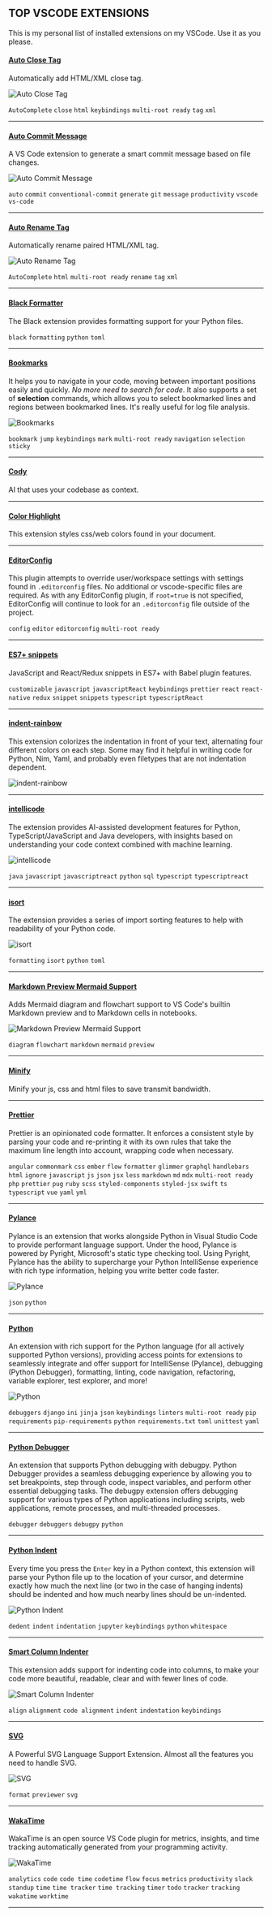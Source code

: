 ## TOP VSCODE EXTENSIONS

This is my personal list of installed extensions on my VSCode. Use it as you please.

#### [Auto Close Tag](https://github.com/formulahendry/vscode-auto-close-tag)

Automatically add HTML/XML close tag.

![Auto Close Tag](https://raw.githubusercontent.com/formulahendry/vscode-auto-close-tag/master/images/close-tag.gif)

`AutoComplete` `close` `html` `keybindings` `multi-root ready` `tag` `xml`

---

#### [Auto Commit Message](https://github.com/MichaelCurrin/auto-commit-msg)

A VS Code extension to generate a smart commit message based on file changes.

![Auto Commit Message](https://github.com/MichaelCurrin/auto-commit-msg/raw/master/docs/_media/sample-chore.png)

`auto` `commit` `conventional-commit` `generate` `git` `message` `productivity` `vscode` `vs-code`

---

#### [Auto Rename Tag](https://github.com/formulahendry/vscode-auto-rename-tag)

Automatically rename paired HTML/XML tag.

![Auto Rename Tag](https://github.com/formulahendry/vscode-auto-rename-tag/raw/master/images/usage.gif)

`AutoComplete` `html` `multi-root ready` `rename` `tag` `xml`

---

#### [Black Formatter](https://github.com/microsoft/vscode-black-formatter)

The Black extension provides formatting support for your Python files.

`black` `formatting` `python` `toml`

---

#### [Bookmarks](https://github.com/alefragnani/vscode-bookmarks)

It helps you to navigate in your code, moving between important positions easily and quickly. _No more need to search for code_. It also supports a set of **selection** commands, which allows you to select bookmarked lines and regions between bookmarked lines. It's really useful for log file analysis.

![Bookmarks](https://github.com/alefragnani/vscode-bookmarks/raw/master/images/printscreen-toggle.png)

`bookmark` `jump` `keybindings` `mark` `multi-root ready` `navigation` `selection` `sticky`

---

#### [Cody](https://cody.dev/)

AI that uses your codebase as context.

---

#### [Color Highlight](https://github.com/enyancc/vscode-ext-color-highlight)

This extension styles css/web colors found in your document.

---

#### [EditorConfig](https://github.com/editorconfig/editorconfig-vscode)

This plugin attempts to override user/workspace settings with settings found in `.editorconfig` files. No additional or vscode-specific files are required. As with any EditorConfig plugin, if `root=true` is not specified, EditorConfig will continue to look for an `.editorconfig` file outside of the project.

`config` `editor` `editorconfig` `multi-root ready`

---

#### [ES7+ snippets](https://github.com/ults-io/vscode-react-javascript-snippets)

JavaScript and React/Redux snippets in ES7+ with Babel plugin features.

`customizable` `javascript` `javascriptReact` `keybindings` `prettier` `react` `react-native` `redux` `snippet` `snippets` `typescript` `typescriptReact`

---

#### [indent-rainbow](https://github.com/oderwat/vscode-indent-rainbow)

This extension colorizes the indentation in front of your text, alternating four different colors on each step. Some may find it helpful in writing code for Python, Nim, Yaml, and probably even filetypes that are not indentation dependent.

![indent-rainbow](https://raw.githubusercontent.com/oderwat/vscode-indent-rainbow/master/assets/example.png)

---

#### [intellicode](https://github.com/MicrosoftDocs/intellicode)

The extension provides AI-assisted development features for Python, TypeScript/JavaScript and Java developers, with insights based on understanding your code context combined with machine learning.

![intellicode](https://media.githubusercontent.com/media/microsoft/vscode-docs/main/docs/editor/images/intellisense/intellicode-usage-examples-v2.gif)

`java` `javascript` `javascriptreact` `python` `sql` `typescript` `typescriptreact`

---

#### [isort](https://github.com/microsoft/vscode-isort)

The extension provides a series of import sorting features to help with readability of your Python code.

![isort](https://raw.githubusercontent.com/microsoft/vscode-isort/cc5b11fb4e42cb816c4fb11ed71242f9958a8658/images/vscode-isort.gif)

`formatting` `isort` `python` `toml`

---

#### [Markdown Preview Mermaid Support](https://github.com/mjbvz/vscode-markdown-mermaid)

Adds Mermaid diagram and flowchart support to VS Code's builtin Markdown preview and to Markdown cells in notebooks.

![Markdown Preview Mermaid Support](https://github.com/mjbvz/vscode-markdown-mermaid/raw/master/docs/example.png)

`diagram` `flowchart` `markdown` `mermaid` `preview`

---

#### [Minify](https://github.com/HookyQR/VSCodeMinify)

Minify your js, css and html files to save transmit bandwidth.

---

#### [Prettier](https://github.com/prettier/prettier-vscode)

Prettier is an opinionated code formatter. It enforces a consistent style by parsing your code and re-printing it with its own rules that take the maximum line length into account, wrapping code when necessary.

`angular` `commonmark` `css` `ember` `flow` `formatter` `glimmer` `graphql` `handlebars` `html` `ignore` `javascript` `js` `json` `jsx` `less` `markdown` `md` `mdx` `multi-root ready` `php` `prettier` `pug` `ruby` `scss` `styled-components` `styled-jsx` `swift` `ts` `typescript` `vue` `yaml` `yml`

---

#### [Pylance](https://github.com/microsoft/pylance-release)

Pylance is an extension that works alongside Python in Visual Studio Code to provide performant language support. Under the hood, Pylance is powered by Pyright, Microsoft's static type checking tool. Using Pyright, Pylance has the ability to supercharge your Python IntelliSense experience with rich type information, helping you write better code faster.

![Pylance](https://raw.githubusercontent.com/microsoft/pylance-release/main/images/all-features.gif)

`json` `python`

---

#### [Python](https://github.com/Microsoft/vscode-python)

An extension with rich support for the Python language (for all actively supported Python versions), providing access points for extensions to seamlessly integrate and offer support for IntelliSense (Pylance), debugging (Python Debugger), formatting, linting, code navigation, refactoring, variable explorer, test explorer, and more!

![Python](https://raw.githubusercontent.com/microsoft/vscode-python/main/images/ConfigureTests.gif)

`debuggers` `django` `ini` `jinja` `json` `keybindings` `linters` `multi-root ready` `pip requirements` `pip-requirements` `python` `requirements.txt` `toml` `unittest` `yaml`

---

#### [Python Debugger](https://github.com/microsoft/vscode-python-debugger)

An extension that supports Python debugging with debugpy. Python Debugger provides a seamless debugging experience by allowing you to set breakpoints, step through code, inspect variables, and perform other essential debugging tasks. The debugpy extension offers debugging support for various types of Python applications including scripts, web applications, remote processes, and multi-threaded processes.

`debugger` `debuggers` `debugpy` `python`

---

#### [Python Indent](https://github.com/kbrose/vsc-python-indent)

Every time you press the `Enter` key in a Python context, this extension will parse your Python file up to the location of your cursor, and determine exactly how much the next line (or two in the case of hanging indents) should be indented and how much nearby lines should be un-indented.

![Python Indent](https://raw.githubusercontent.com/kbrose/vsc-python-indent/760d0caa810734b1afa493f4b35d10138dd7e033/static/demo.gif)

`dedent` `indent` `indentation` `jupyter` `keybindings` `python` `whitespace`

---

#### [Smart Column Indenter](https://github.com/lmcarreiro/vscode-smart-column-indenter)

This extension adds support for indenting code into columns, to make your code more beautiful, readable, clear and with fewer lines of code.

![Smart Column Indenter](https://raw.githubusercontent.com/lmcarreiro/vscode-smart-column-indenter/master/demo.gif)

`align` `alignment` `code alignment` `indent` `indentation` `keybindings`

---

#### [SVG](https://github.com/lishu/vscode-svg2)

A Powerful SVG Language Support Extension. Almost all the features you need to handle SVG.

![SVG](https://raw.githubusercontent.com/lishu/vscode-svg2/c1e45523a29b0e648d5bacad2efe1931438b6ef0/images/f2s.gif)

`format` `previewer` `svg`

---

#### [WakaTime](https://github.com/wakatime/vscode-wakatime)

WakaTime is an open source VS Code plugin for metrics, insights, and time tracking automatically generated from your programming activity.

![WakaTime](https://wakatime.com/static/img/plugins/installing/vs-code.gif)

`analytics` `code` `code time` `codetime` `flow` `focus` `metrics` `productivity` `slack` `standup` `time` `time tracker` `time tracking` `timer` `todo` `tracker` `tracking` `wakatime` `worktime`

---
